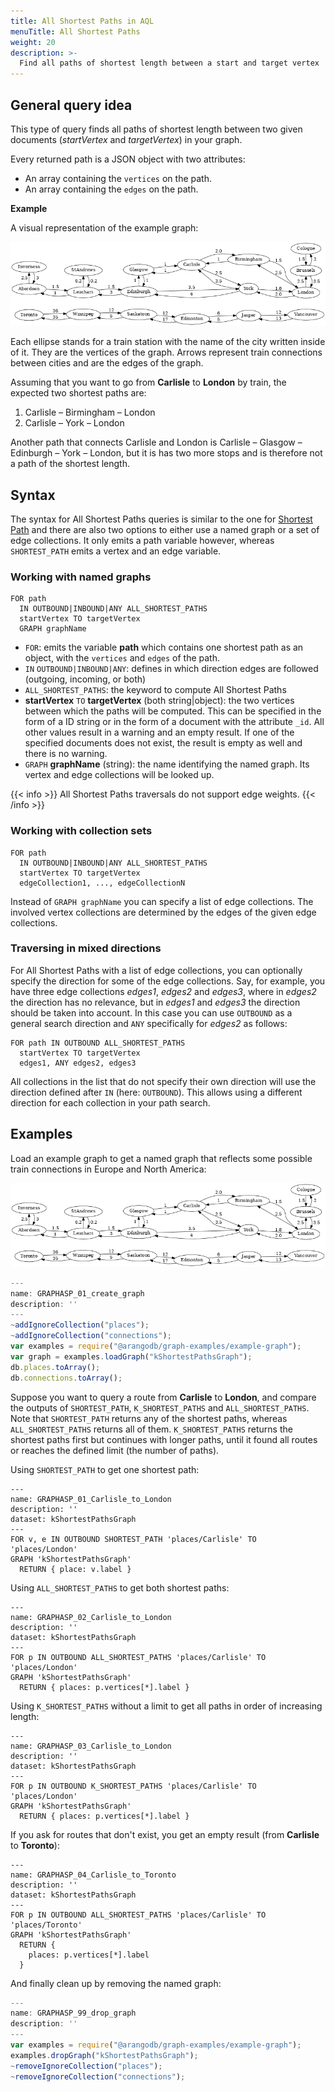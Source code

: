 ```yaml
---
title: All Shortest Paths in AQL
menuTitle: All Shortest Paths
weight: 20
description: >-
  Find all paths of shortest length between a start and target vertex
---
```

## General query idea

This type of query finds all paths of shortest length between two given
documents (*startVertex* and *targetVertex*) in your graph.

Every returned path is a JSON object with two attributes:

- An array containing the `vertices` on the path.
- An array containing the `edges` on the path.

**Example**

A visual representation of the example graph:

![Train Connection Map](../../../images/train_map.png)

Each ellipse stands for a train station with the name of the city written inside
of it. They are the vertices of the graph. Arrows represent train connections
between cities and are the edges of the graph.

Assuming that you want to go from **Carlisle** to **London** by train, the
expected two shortest paths are:

1. Carlisle – Birmingham – London
2. Carlisle – York – London

Another path that connects Carlisle and London is
Carlisle – Glasgow – Edinburgh – York – London, but it is has two more stops and
is therefore not a path of the shortest length.

## Syntax

The syntax for All Shortest Paths queries is similar to the one for
[Shortest Path](shortest-path.md) and there are also two options to
either use a named graph or a set of edge collections. It only emits a path
variable however, whereas `SHORTEST_PATH` emits a vertex and an edge variable.

### Working with named graphs

```aql
FOR path
  IN OUTBOUND|INBOUND|ANY ALL_SHORTEST_PATHS
  startVertex TO targetVertex
  GRAPH graphName
```

- `FOR`: emits the variable **path** which contains one shortest path as an
  object, with the `vertices` and `edges` of the path.
- `IN` `OUTBOUND|INBOUND|ANY`: defines in which direction
  edges are followed (outgoing, incoming, or both)
- `ALL_SHORTEST_PATHS`: the keyword to compute All Shortest Paths
- **startVertex** `TO` **targetVertex** (both string\|object): the two vertices between
  which the paths will be computed. This can be specified in the form of
  a ID string or in the form of a document with the attribute `_id`. All other
  values result in a warning and an empty result. If one of the specified
  documents does not exist, the result is empty as well and there is no warning.
- `GRAPH` **graphName** (string): the name identifying the named graph. Its vertex and
  edge collections will be looked up.

{{< info >}}
All Shortest Paths traversals do not support edge weights.
{{< /info >}}

### Working with collection sets

```aql
FOR path
  IN OUTBOUND|INBOUND|ANY ALL_SHORTEST_PATHS
  startVertex TO targetVertex
  edgeCollection1, ..., edgeCollectionN
```

Instead of `GRAPH graphName` you can specify a list of edge collections.
The involved vertex collections are determined by the edges of the given
edge collections. 

### Traversing in mixed directions

For All Shortest Paths with a list of edge collections, you can optionally specify the
direction for some of the edge collections. Say, for example, you have three edge
collections *edges1*, *edges2* and *edges3*, where in *edges2* the direction
has no relevance, but in *edges1* and *edges3* the direction should be taken into
account. In this case you can use `OUTBOUND` as a general search direction and `ANY`
specifically for *edges2* as follows:

```aql
FOR path IN OUTBOUND ALL_SHORTEST_PATHS
  startVertex TO targetVertex
  edges1, ANY edges2, edges3
```

All collections in the list that do not specify their own direction will use the
direction defined after `IN` (here: `OUTBOUND`). This allows using a different
direction for each collection in your path search.

## Examples

Load an example graph to get a named graph that reflects some possible
train connections in Europe and North America:

![Train Connection Map](../../../images/train_map.png)

```js
---
name: GRAPHASP_01_create_graph
description: ''
---
~addIgnoreCollection("places");
~addIgnoreCollection("connections");
var examples = require("@arangodb/graph-examples/example-graph");
var graph = examples.loadGraph("kShortestPathsGraph");
db.places.toArray();
db.connections.toArray();
```

Suppose you want to query a route from **Carlisle** to **London**, and
compare the outputs of `SHORTEST_PATH`, `K_SHORTEST_PATHS` and `ALL_SHORTEST_PATHS`.
Note that `SHORTEST_PATH` returns any of the shortest paths, whereas
`ALL_SHORTEST_PATHS` returns all of them. `K_SHORTEST_PATHS` returns the
shortest paths first but continues with longer paths, until it found all routes
or reaches the defined limit (the number of paths).

Using `SHORTEST_PATH` to get one shortest path:

```aql
---
name: GRAPHASP_01_Carlisle_to_London
description: ''
dataset: kShortestPathsGraph
---
FOR v, e IN OUTBOUND SHORTEST_PATH 'places/Carlisle' TO 'places/London'
GRAPH 'kShortestPathsGraph'
  RETURN { place: v.label }
```

Using `ALL_SHORTEST_PATHS` to get both shortest paths:

```aql
---
name: GRAPHASP_02_Carlisle_to_London
description: ''
dataset: kShortestPathsGraph
---
FOR p IN OUTBOUND ALL_SHORTEST_PATHS 'places/Carlisle' TO 'places/London'
GRAPH 'kShortestPathsGraph'
  RETURN { places: p.vertices[*].label }
```

Using `K_SHORTEST_PATHS` without a limit to get all paths in order of
increasing length:

```aql
---
name: GRAPHASP_03_Carlisle_to_London
description: ''
dataset: kShortestPathsGraph
---
FOR p IN OUTBOUND K_SHORTEST_PATHS 'places/Carlisle' TO 'places/London'
GRAPH 'kShortestPathsGraph'
  RETURN { places: p.vertices[*].label }
```

If you ask for routes that don't exist, you get an empty result
(from **Carlisle** to **Toronto**):

```aql
---
name: GRAPHASP_04_Carlisle_to_Toronto
description: ''
dataset: kShortestPathsGraph
---
FOR p IN OUTBOUND ALL_SHORTEST_PATHS 'places/Carlisle' TO 'places/Toronto'
GRAPH 'kShortestPathsGraph'
  RETURN {
    places: p.vertices[*].label
  }
```

And finally clean up by removing the named graph:

```js
---
name: GRAPHASP_99_drop_graph
description: ''
---
var examples = require("@arangodb/graph-examples/example-graph");
examples.dropGraph("kShortestPathsGraph");
~removeIgnoreCollection("places");
~removeIgnoreCollection("connections");
```
